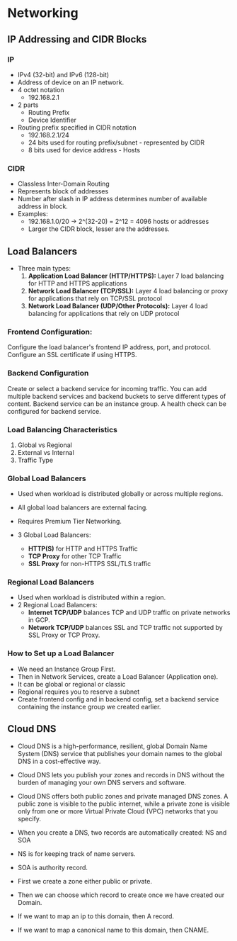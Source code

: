 # Networking

## IP Addressing and CIDR Blocks

### IP
- IPv4 (32-bit) and IPv6 (128-bit)
- Address of device on an IP network.
- 4 octet notation
  - 192.168.2.1
- 2 parts
  - Routing Prefix
  - Device Identifier
- Routing prefix specified in CIDR notation
  - 192.168.2.1/24
  - 24 bits used for routing prefix/subnet - represented by CIDR
  - 8 bits used for device address - Hosts

### CIDR
- Classless Inter-Domain Routing
- Represents block of addresses
- Number after slash in IP address determines number of available address in block.
- Examples:
  - 192.168.1.0/20 -> 2^(32-20) = 2^12 = 4096 hosts or addresses
  - Larger the CIDR block, lesser are the addresses.

## Load Balancers
- Three main types:
  1. **Application Load Balancer (HTTP/HTTPS):** Layer 7 load balancing for HTTP and HTTPS applications
  2. **Network Load Balancer (TCP/SSL):** Layer 4 load balancing or proxy for applications that rely on TCP/SSL protocol 
  3. **Network Load Balancer (UDP/Other Protocols):** Layer 4 load balancing for applications that rely on UDP protocol
 
### Frontend Configuration:
Configure the load balancer's frontend IP address, port, and protocol. Configure an SSL certificate if using HTTPS.
### Backend Configuration
Create or select a backend service for incoming traffic. You can add multiple backend services and backend buckets to serve different types of content. Backend service can be an instance group. A health check can be configured for backend service.

### Load Balancing Characteristics
1. Global vs Regional
2. External vs Internal
3. Traffic Type

### Global Load Balancers
- Used when workload is distributed globally or across multiple regions.
- All global load balancers are external facing.
- Requires Premium Tier Networking.

- 3 Global Load Balancers:
  - **HTTP(S)** for HTTP and HTTPS Traffic
  - **TCP Proxy** for other TCP Traffic
  - **SSL Proxy** for non-HTTPS SSL/TLS traffic
    
### Regional Load Balancers
- Used when workload is distributed within a region.
- 2 Regional Load Balancers:
  - **Internet TCP/UDP** balances TCP and UDP traffic on private networks in GCP.
  - **Network TCP/UDP** balances SSL and TCP traffic not supported by SSL Proxy or TCP Proxy.
 
### How to Set up a Load Balancer
- We need an Instance Group First.
- Then in Network Services, create a Load Balancer (Application one).
- It can be global or regional or classic
- Regional requires you to reserve a subnet
- Create frontend config and in backend config, set a backend service containing the instance group we created earlier.

## Cloud DNS
- Cloud DNS is a high-performance, resilient, global Domain Name System (DNS) service that publishes your domain names to the global DNS in a cost-effective way.
- Cloud DNS lets you publish your zones and records in DNS without the burden of managing your own DNS servers and software.
- Cloud DNS offers both public zones and private managed DNS zones. A public zone is visible to the public internet, while a private zone is visible only from one or more Virtual Private Cloud (VPC) networks that you specify.

- When you create a DNS, two records are automatically created: NS and SOA
- NS is for keeping track of name servers.
- SOA is authority record.

- First we create a zone either public or private.
- Then we can choose which record to create once we have created our Domain.
- If we want to map an ip to this domain, then A record.
- If we want to map a canonical name to this domain, then CNAME.
